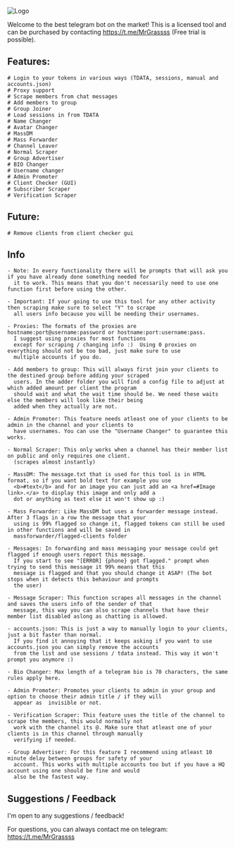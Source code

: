 ![[Logo](https://cdn.discordapp.com/attachments/901767857854103552/1104806261003927654/image.png)](https://cdn.discordapp.com/attachments/901767857854103552/1109462432755228792/image.png)

Welcome to the best telegram bot on the market!
This is a licensed tool and can be purchased by contacting https://t.me/MrGrassss (Free trial is possible).

## Features:

    # Login to your tokens in various ways (TDATA, sessions, manual and accounts.json)
    # Proxy support
    # Scrape members from chat messages
    # Add members to group
    # Group Joiner
    # Load sessions in from TDATA
    # Name Changer
    # Avatar Changer
    # MassDM 
    # Mass Forwarder 
    # Channel Leaver
    # Normal Scraper
    # Group Advertiser
    # BIO Changer
    # Username changer 
    # Admin Promoter
    # Client Checker (GUI)
    # Subscriber Scraper
    # Verification Scraper

## Future:
 
    # Remove clients from client checker gui

## Info

    - Note: In every functionality there will be prompts that will ask you if you have already done something needed for 
      it to work. This means that you don't necessarily need to use one function first before using the other.

    - Important: If your going to use this tool for any other activity then scraping make sure to select "Y" to scrape
      all users info because you will be needing their usernames.

    - Proxies: The formats of the proxies are hostname:port@username:password or hostname:port:username:pass. 
      I suggest using proxies for most functions 
      except for scraping / changing info :)  Using 0 proxies on everything should not be too bad, just make sure to use 
      multiple accounts if you do.
    
    - Add members to group: This will always first join your clients to the destined group before adding your scraped 
      users. In the adder folder you will find a config file to adjust at which added amount per client the program 
      should wait and what the wait time should be. We need these waits else the members will look like their being 
      added when they actually are not.

    - Admin Promoter: This feature needs atleast one of your clients to be admin in the channel and your clients to 
      have usernames. You can use the "Username Changer" to guarantee this works. 

    - Normal Scraper: This only works when a channel has their member list on public and only requires one client. 
      (scrapes almost instantly)

    - MassDM: The message.txt that is used for this tool is in HTML format, so if you want bold text for example you use
      <b>#text</b> and for an image you can just add an <a href=#Image link>.</a> to display this image and only add a 
      dot or anything as text else it won't show up :)

    - Mass Forwarder: Like MassDM but uses a forwarder message instead. After 3 flags in a row the message that your 
      using is 99% flagged so change it, flagged tokens can still be used in other functions and will be saved in 
      massforwarder/flagged-clients folder

    - Messages: In forwarding and mass messaging your message could get flagged if enough users report this message. 
      If you start to see "[ERROR] {phone} got flagged." prompt when trying to send this message it 99% means that this 
      message is flagged and that you should change it ASAP! (The bot stops when it detects this behaviour and prompts 
      the user)
      
    - Message Scraper: This function scrapes all messages in the channel and saves the users info of the sender of that 
      message, this way you can also scrape channels that have their member list disabled aslong as chatting is allowed. 

    - accounts.json: This is just a way to manually login to your clients, just a bit faster than normal. 
      If you find it annoying that it keeps asking if you want to use accounts.json you can simply remove the accounts 
      from the list and use sessions / tdata instead. This way it won't prompt you anymore :)

    - Bio Changer: Max length of a telegram bio is 70 characters, the same rules apply here.

    - Admin Promoter: Promotes your clients to admin in your group and option to choose their admin title / if they will
      appear as  invisible or not.
    
    - Verification Scraper: This feature uses the title of the channel to scrape the members, this would normally not 
      work with the channel its @. Make sure that atleast one of your clients is in this channel through manually 
      verifying if needed.

    - Group Advertiser: For this feature I recommend using atleast 10 minute delay between groups for safety of your 
      account. This works with multiple accounts too but if you have a HQ account using one should be fine and would 
      also be the fastest way.

## Suggestions / Feedback

I'm open to any suggestions / feedback!

For questions, you can always contact me on telegram: https://t.me/MrGrassss

